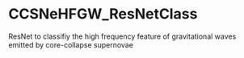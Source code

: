 # CCSNeHFGW_ResNetClass
ResNet to classifiy the high frequency feature of gravitational waves emitted by core-collapse supernovae
